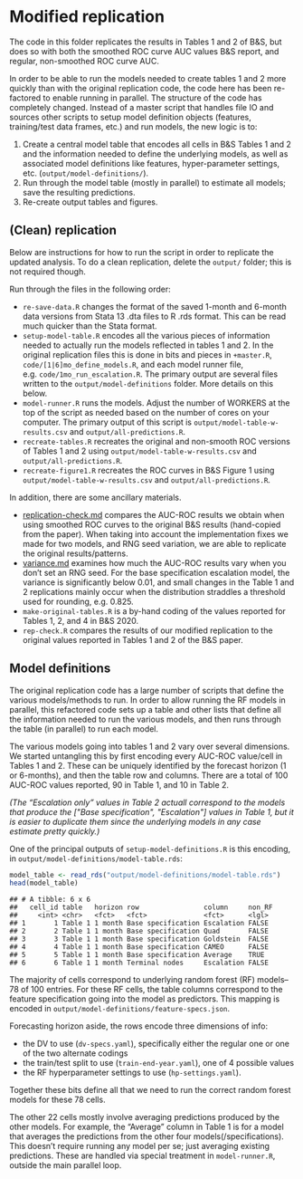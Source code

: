 Modified replication
================

The code in this folder replicates the results in Tables 1 and 2 of
B\&S, but does so with both the smoothed ROC curve AUC values B\&S
report, and regular, non-smoothed ROC curve AUC.

In order to be able to run the models needed to create tables 1 and 2
more quickly than with the original replication code, the code here has
been re-factored to enable running in parallel. The structure of the
code has completely changed. Instead of a master script that handles
file IO and sources other scripts to setup model definition objects
(features, training/test data frames, etc.) and run models, the new
logic is to:

1.  Create a central model table that encodes all cells in B\&S Tables 1
    and 2 and the information needed to define the underlying models, as
    well as associated model definitions like features, hyper-parameter
    settings, etc. (`output/model-definitions/`).
2.  Run through the model table (mostly in parallel) to estimate all
    models; save the resulting predictions.
3.  Re-create output tables and figures.

## (Clean) replication

Below are instructions for how to run the script in order to replicate
the updated analysis. To do a clean replication, delete the `output/`
folder; this is not required though.

Run through the files in the following order:

  - `re-save-data.R` changes the format of the saved 1-month and 6-month
    data versions from Stata 13 .dta files to R .rds format. This can be
    read much quicker than the Stata format.
  - `setup-model-table.R` encodes all the various pieces of information
    needed to actually run the models reflected in tables 1 and 2. In
    the original replication files this is done in bits and pieces in
    `+master.R`, `code/[1|6]mo_define_models.R`, and each model runner
    file, e.g. `code/1mo_run_escalation.R`. The primary output are
    several files written to the `output/model-definitions` folder. More
    details on this below.
  - `model-runner.R` runs the models. Adjust the number of WORKERS at
    the top of the script as needed based on the number of cores on your
    computer. The primary output of this script is
    `output/model-table-w-results.csv` and `output/all-predictions.R`.
  - `recreate-tables.R` recreates the original and non-smooth ROC
    versions of Tables 1 and 2 using `output/model-table-w-results.csv`
    and `output/all-predictions.R`.
  - `recreate-figure1.R` recreates the ROC curves in B\&S Figure 1 using
    `output/model-table-w-results.csv` and `output/all-predictions.R`.

In addition, there are some ancillary materials.

  - [replication-check.md](replication-check.md) compares the AUC-ROC
    results we obtain when using smoothed ROC curves to the original
    B\&S results (hand-copied from the paper). When taking into account
    the implementation fixes we made for two models, and RNG seed
    variation, we are able to replicate the original results/patterns.
  - [variance.md](variance.md) examines how much the AUC-ROC results
    vary when you don’t set an RNG seed. For the base specification
    escalation model, the variance is significantly below 0.01, and
    small changes in the Table 1 and 2 replications mainly occur when
    the distribution straddles a threshold used for rounding,
    e.g. 0.825.
  - `make-original-tables.R` is a by-hand coding of the values reported
    for Tables 1, 2, and 4 in B\&S 2020.
  - `rep-check.R` compares the results of our modified replication to
    the original values reported in Tables 1 and 2 of the B\&S paper.

## Model definitions

The original replication code has a large number of scripts that define
the various models/methods to run. In order to allow running the RF
models in parallel, this refactored code sets up a table and other lists
that define all the information needed to run the various models, and
then runs through the table (in parallel) to run each model.

The various models going into tables 1 and 2 vary over several
dimensions. We started untangling this by first encoding every AUC-ROC
value/cell in Tables 1 and 2. These can be uniquely identified by the
forecast horizon (1 or 6-months), and then the table row and columns.
There are a total of 100 AUC-ROC values reported, 90 in Table 1, and 10
in Table 2.

*(The “Escalation only” values in Table 2 actuall correspond to the
models that produce the \["Base specification", "Escalation"\] values in
Table 1, but it is easier to duplicate them since the underlying models
in any case estimate pretty quickly.)*

One of the principal outputs of `setup-model-definitions.R` is this
encoding, in `output/model-definitions/model-table.rds`:

``` r
model_table <- read_rds("output/model-definitions/model-table.rds")
head(model_table)
```

    ## # A tibble: 6 x 6
    ##   cell_id table   horizon row                column     non_RF
    ##     <int> <chr>   <fct>   <fct>              <fct>      <lgl> 
    ## 1       1 Table 1 1 month Base specification Escalation FALSE 
    ## 2       2 Table 1 1 month Base specification Quad       FALSE 
    ## 3       3 Table 1 1 month Base specification Goldstein  FALSE 
    ## 4       4 Table 1 1 month Base specification CAMEO      FALSE 
    ## 5       5 Table 1 1 month Base specification Average    TRUE  
    ## 6       6 Table 1 1 month Terminal nodes     Escalation FALSE

The majority of cells correspond to underlying random forest (RF)
models–78 of 100 entries. For these RF cells, the table columns
correspond to the feature specification going into the model as
predictors. This mapping is encoded in
`output/model-definitions/feature-specs.json`.

Forecasting horizon aside, the rows encode three dimensions of info:

  - the DV to use (`dv-specs.yaml`), specifically either the regular one
    or one of the two alternate codings
  - the train/test split to use (`train-end-year.yaml`), one of 4
    possible values
  - the RF hyperparameter settings to use (`hp-settings.yaml`).

Together these bits define all that we need to run the correct random
forest models for these 78 cells.

The other 22 cells mostly involve averaging predictions produced by the
other models. For example, the “Average” column in Table 1 is for a
model that averages the predictions from the other four
models(/specifications). This doesn’t require running any model per se;
just averaging existing predictions. These are handled via special
treatment in `model-runner.R`, outside the main parallel loop.
